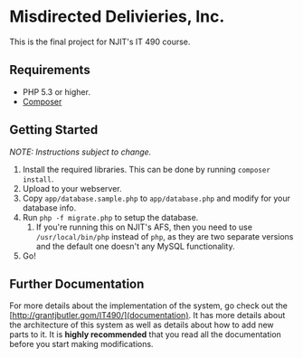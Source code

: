 # Misdirected Delivieries, Inc.

This is the final project for NJIT's IT 490 course.

## Requirements

- PHP 5.3 or higher.
- [Composer](http://getcomposer.org/)

## Getting Started

*NOTE: Instructions subject to change.*

1. Install the required libraries. This can be done by running `composer install`.
2. Upload to your webserver.
3. Copy `app/database.sample.php` to `app/database.php` and modify for your database info.
4. Run `php -f migrate.php` to setup the database.
	1. If you're running this on NJIT's AFS, then you need to use `/usr/local/bin/php` instead of `php`, as they are two separate versions and the default one doesn't any MySQL functionality.
5. Go!

## Further Documentation

For more details about the implementation of the system, go check out the [http://grantjbutler.gom/IT490/](documentation). It has more details about the architecture of this system as well as details about how to add new parts to it. It is **highly recommended** that you read all the documentation before you start making modifications.
